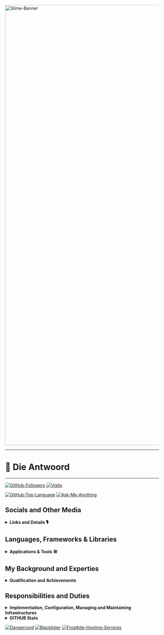 
<image src="./assets/image00.png" alt=Slime-Banner width=1440/>

------------------------------

# 🌠 Die Antwoord

------------------------------
<!--
[![LinkedIn](https://img.shields.io/badge/linkedin-%230077B5.svg?&style=for-the-badge&logo=linkedin&logoColor=white)](https://www.linkedin.com/in/ademola-akinsola-3191571a2/)
[![Gmail](https://img.shields.io/badge/gmail-%23D14836.svg?&style=for-the-badge&logo=gmail&logoColor=white)](mailto:akinsolaademolatemitope@gmail.com)
-->
[![GitHub-Followers](https://img.shields.io/github/followers/Die-Antwoord.svg?style=for-the-badge&label=Follow&maxAge=2592000)](https://github.com/Die-Antwoord)
[![Visits](https://komarev.com/ghpvc?username=Die-Antwoord&style=for-the-badge)](https://github.com/Die-Antwoord)

[![GitHub-Top-Language](https://img.shields.io/github/languages/top/qwertyquerty/pypresence.svg?style=for-the-badge)](https://discord.gg/aF4Uq4DxdJ)
[![Ask-Me-Anything](https://img.shields.io/badge/Ask_Me-Anything-1abc9c.svg?style=for-the-badge)](https://discord.gg/aF4Uq4DxdJ)

## Socials and Other Media

<details>
 <summary><b>Links and Details 🎙</b></summary>


> [![Discord](https://img.shields.io/badge/-Discord-000?style=for-the-badge&logo=Discord)](https://discord.gg/aF4Uq4DxdJ)
> [![Dangercord](https://img.shields.io/badge/-Dangercord-000?style=for-the-badge&logo=Discord)](https://dangercord.com)
> [![Blacklister](https://img.shields.io/badge/-Blacklister-000?style=for-the-badge&logo=Discord)](https://blacklister.xyz/)


[![LinkedIn](https://img.shields.io/badge/-LinkedIn-000?style=for-the-badge&logo=linkedin&logoColor=blue)]()
[![Reddit](https://img.shields.io/badge/-Reddit-000?style=for-the-badge&logo=Reddit)](https://www.reddit.com/user/die_antwoord_za)
[![Twitch](https://img.shields.io/badge/-Twitch-000?style=for-the-badge&logo=Twitch)](https://www.twitch.tv/die_antwoord_wkj)
[![Twitter](https://img.shields.io/badge/-Twitter-000?style=for-the-badge&logo=Twitter)](https://twitter.com/dieantwoordza)
[![YouTube](https://img.shields.io/badge/-YouTube-000?style=for-the-badge&logo=YouTube&logoColor=red)](https://www.youtube.com/channel/UCnl7cWx6PVdIelry9YBFxXA)
[![TikTok](https://img.shields.io/badge/-TikTok-000?style=for-the-badge&logo=tiktok&logoColor=purple)](https://www.tiktok.com/@die_antwoord_wkj)
[![SoundCloud](https://img.shields.io/badge/-SoundCloud-000?style=for-the-badge&logo=soundcloud)](https://soundcloud.com/dieantwoordza)
[![Spotify](https://img.shields.io/badge/-Spotify-000?style=for-the-badge&logo=Spotify)](https://open.spotify.com/user/zsb4oem3sdzl6k8bfara026pz?si=ce432f1572a34610)
[![RSS-Feeds](https://img.shields.io/badge/-RSS-000?style=for-the-badge&logo=rss)]()

[![Google_Cloud](https://img.shields.io/badge/-Google_Cloud-000?style=for-the-badge&logo=google-cloud)](https://github.com/Die-Antwoord)
[![Google_chrome](https://img.shields.io/badge/-Google_Chrome-000?style=for-the-badge&logo=Google-chrome)](https://github.com/Die-Antwoord)

[![Replit](https://img.shields.io/badge/-Replit-000?style=for-the-badge&logo=Replit)](https://replit.com/@Die-Antwoord)
[![Gitlab](https://img.shields.io/badge/-Gitlab-000?style=for-the-badge&logo=Gitlab)](https://gitlab.com/die-antwoord)
[![LeetCode](https://img.shields.io/badge/-LeetCode-000?style=for-the-badge&logo=LeetCode)](https://leetcode.com/Die-Antwoord/)
[![Codepen](https://img.shields.io/badge/-Codepen-000?style=for-the-badge&logo=codepen)](https://codepen.io/Die-Antwoord)
[![Bitbucket](https://img.shields.io/badge/-Bitbucket-000?style=for-the-badge&logo=bitbucket)](https://bitbucket.org/dieantwoord1)
[![npmjs](https://img.shields.io/badge/-npmjs-000?style=for-the-badge&logo=npm)](https://www.npmjs.com/~dieantwoord)
[![Stack_Overflow](https://img.shields.io/badge/-Stack_Overflow-000?style=for-the-badge&logo=stack-overflow)](https://stackoverflow.com/users/20395182/die-antwoord)

[![Steam](https://img.shields.io/badge/-Steam-000?style=for-the-badge&logo=steam)]()
[![Battle.net](https://img.shields.io/badge/-Battle.net-000?style=for-the-badge&logo=battle.net)]()

[![MyAnimeList](https://img.shields.io/badge/-My_Anime_Watchlist-000?style=for-the-badge&logo=crunchyroll)](https://myanimelist.net/animelist/dieantwoord)
[![PayPal](https://img.shields.io/badge/-PayPal-000?style=for-the-badge&logo=paypal)]()

</details>

## Languages, Frameworks & Libraries

<details>
 <summary><b>Applications & Tools 🛠</b></summary>

[![Microsoft](https://img.shields.io/badge/-Microsoft-000?style=for-the-badge&logo=Microsoft&logoColor=darkblue)]()
[![Microsoft_Server](https://img.shields.io/badge/-Microsoft_Server-000?style=for-the-badge&logo=microsoft-server&logoColor=purple)]()
[![Windows](https://img.shields.io/badge/-Windows-000?style=for-the-badge&logo=windows&logoColor=blue)]()
[![Microsoft_SQL_Server](https://img.shields.io/badge/-Microsoft_SQL_Server-000?style=for-the-badge&logo=microsoft-sql-server&logoColor=yellow)]()
[![Microsoft_SharePoint](https://img.shields.io/badge/-Microsoft_SharePoint-000?style=for-the-badge&logo=microsoft-sharepoint&logoColor=blue)]()
[![Microsoft_Azure](https://img.shields.io/badge/-Microsoft_Azure-000?style=for-the-badge&logo=microsoft-azure&logoColor=blue)]()

[![Linux](https://img.shields.io/badge/-Linux-000?style=for-the-badge&logo=Linux)]()
[![Arch_Linux](https://img.shields.io/badge/-Arch_Linux-000?style=for-the-badge&logo=arch-linux)]()
[![Fedora](https://img.shields.io/badge/-Fedora-000?style=for-the-badge&logo=fedora)]()
[![Kali_Linux](https://img.shields.io/badge/-Kali_Linux-000?style=for-the-badge&logo=kali-linux)]()
[![RedHat](https://img.shields.io/badge/-Red%20Hat-000?style=for-the-badge&logo=redhat)]()
[![SUSE](https://img.shields.io/badge/-SUSE-000?style=for-the-badge&logo=SUSE)]()
[![Ubuntu](https://img.shields.io/badge/-Ubuntu-000?style=for-the-badge&logo=ubuntu)]()

[![Vercel](https://img.shields.io/badge/-Vercel-000?style=for-the-badge&logo=vercel)]()
[![MongoDB](https://img.shields.io/badge/-MongoDB-000?style=for-the-badge&logo=mongodb)]()
[![MySQL](https://img.shields.io/badge/-MySQL-000?style=for-the-badge&logo=mysql)]()
[![SQLite](https://img.shields.io/badge/-SQLite-000?style=for-the-badge&logo=sqlite)]()

[![Powershell](https://img.shields.io/badge/-Powershell-000?style=for-the-badge&logo=powershell)]()
[![Python](https://img.shields.io/badge/-Python-000?style=for-the-badge&logo=python)]()
[![TypeScript](https://img.shields.io/badge/-TypeScript-000?style=for-the-badge&logo=typescript)]()
[![JavaScript](https://img.shields.io/badge/-JavaScript-000?style=for-the-badge&logo=javascript)]()
[![HTML5](https://img.shields.io/badge/-HTML5-000?style=for-the-badge&logo=html5)]()
[![HTML](https://img.shields.io/badge/-HTML-000?style=for-the-badge&logo=html5)]()
[![CSS3](https://img.shields.io/badge/-CSS3-000?style=for-the-badge&logo=css3)]()
[![CSS](https://img.shields.io/badge/-CSS-000?style=for-the-badge&logo=css3)]()
[![Markdown](https://img.shields.io/badge/Markdown-000000?style=for-the-badge&logo=markdown&logoColor=white)]()

[![Visual_Studio](https://img.shields.io/badge/-Visual_Studio-000?style=for-the-badge&logo=visual%20studio)]()
[![Sublime_Text](https://img.shields.io/badge/-Sublime_Text-000?style=for-the-badge&logo=sublime-text)]()
[![Gimp](https://img.shields.io/badge/-Gimp-000?style=for-the-badge&logo=gimp)]()
[![PS](https://img.shields.io/badge/-PS-000?style=for-the-badge&logo=adobephotoshop)]()

[![Medium](https://img.shields.io/badge/-Medium-000?style=for-the-badge&logo=medium)]()
[![GitBook](https://img.shields.io/badge/-GitBook-000?style=for-the-badge&logo=gitbook)]()

[![Wordpress](https://img.shields.io/badge/-Wordpress-000?style=for-the-badge&logo=wordpress)]()
[![Joomla](https://img.shields.io/badge/-Joomla-000?style=for-the-badge&logo=joomla)]()
[![Drupal](https://img.shields.io/badge/-Drupal-000?style=for-the-badge&logo=drupal)]()

</details>

## My Background and Experties

<details>
 <summary><b>Qualification and Achievements</b></summary>

```diff
+ +A 220-601 (Hardware and Software) Exam No 220-601 
+ +A 220-602 (IT Technician) Exam No 220-602 
+ +N (Networking) 
+ MCSE:70-270 (Installing, Configuring, and Administering Microsoft Windows XP Professional) 
+ MCSE:70-293 (Planning and Maintaining a Windows Server 2003 Network Infrastructure) 
+ MCSE:70-236 (Microsoft Exchange Server 2007 Configuration) 
+ MCSE:70-294 (Windows Server 2003 Active Directory Planning Implementation and Maintenance) 
+ MCSE:70-290 (Windows Server 2003 Environment Management and Maintenance ) 
+ MCSE:70-291 (Windows Server 2003 Network Infrastructure Implementation Management and Maintenance) 
+ MCSE:70-297 (Windows Server 2003 Directory Service Design) 
+ MCSE:70-294 (Windows Server 2003 Active Directory Planning Implementation and Maintenance) 
+ MCSE:70-236 (Microsoft Exchange Server 2007 Configuration) 
+ MCSE:70-228 (SQL Server 2000 Administration) 
+ CCNA 
+ Linux Server (Ubuntu, Kali) ⦁ ICDL, ITIL
```

</details>

## Responsibilities and Duties

<details>
 <summary><b>Implementation, Configuration, Managing and Maintaining Infrastructures</b></summary>

```diff
+ SQL Server Databases 
+ Active Directory Domain Server Infrastructure 
+ Microsoft Exchange Server 
+ Microsoft SQL 
+ Virtualized Server (VMware, HyperV) 
+ Microsoft HyperV Cluster Server 
+ Windows Update Server 
+ Windows Desktop Application (Deplotment, Backups) 
+ Antivirus Systems ( Trend Micro, Bit defender, Kaspersky ) 
+ Network LAN and WAN services ⦁ Firewalls, DMZ, Routing and QOS 
+ DNS, IIS and 3de party hosted services 
+ Web Proxy Systems and Server (ISA, Free Proxy etc.) 
+ Backups tapes, drives and online storage 
+ 3de party apps (Coltech, VIP, Pastel, AutoCAD, Qcad, Photoshop, Smartboards)
```

</details>

<details>
 <summary><b>GITHUB Stats</b></summary>

 [![GitHub Stats](https://github-readme-stats-die-antwoord.vercel.app/api?username=Die-Antwoord&show_icons=true&theme=transparent&border_radius=12)](https://discord.gg/aF4Uq4DxdJ)

 [![GitHub Streak](https://github-readme-streak-stats.herokuapp.com?user=Die-Antwoord&theme=windows-dark&border_radius=12&date_format=j%20M%5B%20Y%5D&background=DD272700&border=DDDAD7&stroke=DDDDDD&sideNums=025CDA&sideLabels=417E87&currStreakLabel=417E87&dates=025CDA&ring=025CDA&fire=DD2727&currStreakNum=025CDA)](https://discord.gg/aF4Uq4DxdJ)

 [![Top Langs](https://github-readme-stats-die-antwoord.vercel.app/api/top-langs/?username=Die-Antwoord&theme=transparent&layout=compact&card_width=445&border_radius=12)](https://discord.gg/aF4Uq4DxdJ)

</details>

[![Dangercord](https://img.shields.io/badge/-Dangercord-000?&logo=Discord)](<https://dangercord.com>)
[![Blacklister](https://img.shields.io/badge/-Blacklister-000?&logo=Discord)](<https://blacklister.xyz/>)
[![Frostbite-Hosting-Services](https://img.shields.io/badge/-Frostbite_Hosting_Services-000?&logo=Discord)](<https://dashboard.fb-hosting.ga/register?ref=nMHytd8d>)

<!--
[![Discord Presence](https://lanyard.cnrad.dev/api/224320540402253824?theme=dark&bg=06142e&animated=true&hideDiscrim=true&borderRadius=25px&idleMessage=||There%20can%20only%20be%20one||)](https://discord.com/users/224320540402253824)



x
-->

